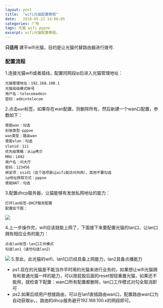 ```yaml
---
layout: post
title:  "wifi光猫配置教程"
date:   2018-05-22 14:06:05
categories: 广电
tags: 光猫 wifi pppoe
excerpt: wifi光猫配置教程。
---
```


 


**只适用** 建平wifi光猫，目的是让光猫代替路由器进行拨号.

### 配置流程 ###
 1.连接光猫wifi或者插线，配置同网段ip后进入光猫管理地址：
 
```flow 
光猫管理地址：192.168.100.1
光猫高级模式帐号
用户名：telecomadmin
密码：admintelecom
```

 2.点击`wan`标签，如果存在wan配置，则删除所有，然后新建一个wan口配置，参数如下：
```flow 
使能wan：勾选
封装类型·pppoe
wan类型：路由wan
使能vlan：勾选
vlanid：111
优先级策略：从ip拷贝
MRU：1492
用户名：问大厅
密码：123456
绑定项：ssid1（这个选项是让wifi能访问外网），其他不要勾选
ip地址获取方式：pppoe
使能NAT：勾选
```
3.配置dhcp服务器，让猫能够有发放私网地址的能力：
```flow 
打开lan标签-DHCP服务配置
配置如下图：
```	
![](http://p94dvrayw.bkt.clouddn.com/18-5-22/55732070.jpg)
	

4.上一步操作完，wifi应该就能上网了，下面接下来要配置光猫的lan口，让lan口拥有相应业务的能力：
```flow 
点击lan标签-lan口工作模式
勾选lan1（请勿勾选lan2）
```
![](http://p94dvrayw.bkt.clouddn.com/18-5-22/33474697.jpg)
5.至此，此光猫的wifi、lan1口已经具备上网能力，lan2具备点播能力

- ps1.现在的光猫是不能当作平时用的光猫来进行业务的，如果想让wifi光猫拥有和普通光猫一样的能力，可以按屁股后面的reset按钮重置光猫，如果还不能用，就检查下配置：wan口所有配置都删除，lan口工作模式对勾全取消即可
- ps2.如果后续用户想接路由，可以在lan1直插路由wan口，配置路由wan口为自动获取ip，，路由的dhcp服务避开192.168.100.x的网段即可。


  